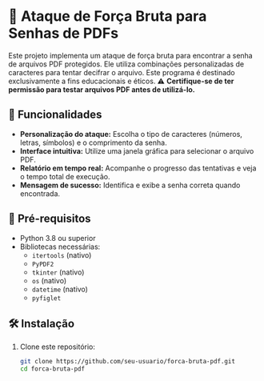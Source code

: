 # 🔐 Ataque de Força Bruta para Senhas de PDFs

Este projeto implementa um ataque de força bruta para encontrar a senha de arquivos PDF protegidos. Ele utiliza combinações personalizadas de caracteres para tentar decifrar o arquivo. Este programa é destinado exclusivamente a fins educacionais e éticos. ⚠️ **Certifique-se de ter permissão para testar arquivos PDF antes de utilizá-lo.**

## 🚀 Funcionalidades
- **Personalização do ataque:** Escolha o tipo de caracteres (números, letras, símbolos) e o comprimento da senha.
- **Interface intuitiva:** Utilize uma janela gráfica para selecionar o arquivo PDF.
- **Relatório em tempo real:** Acompanhe o progresso das tentativas e veja o tempo total de execução.
- **Mensagem de sucesso:** Identifica e exibe a senha correta quando encontrada.

## 📂 Pré-requisitos
- Python 3.8 ou superior
- Bibliotecas necessárias:
  - `itertools` (nativo)
  - `PyPDF2`
  - `tkinter` (nativo)
  - `os` (nativo)
  - `datetime` (nativo)
  - `pyfiglet`

## 🛠️ Instalação
1. Clone este repositório:
   ```bash
   git clone https://github.com/seu-usuario/forca-bruta-pdf.git
   cd forca-bruta-pdf
